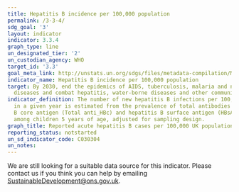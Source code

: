```yaml
---
title: Hepatitis B incidence per 100,000 population
permalink: /3-3-4/
sdg_goal: '3'
layout: indicator
indicator: 3.3.4
graph_type: line
un_designated_tier: '2'
un_custodian_agency: WHO
target_id: '3.3'
goal_meta_link: http://unstats.un.org/sdgs/files/metadata-compilation/Metadata-Goal-3.pdf
indicator_name: Hepatitis B incidence per 100,000 population
target: By 2030, end the epidemics of AIDS, tuberculosis, malaria and neglected tropical
  diseases and combat hepatitis, water-borne diseases and other communicable diseases
indicator_definition: The number of new hepatitis B infections per 100,000 population
  in a given year is estimated from the prevalence of total antibodies against hepatitis
  B core antigen (Total anti_HBc) and hepatitis B surface antigen (HBsAg) positive
  among children 5 years of age, adjusted for sampling design.
graph_title: Reported acute hepatitis B cases per 100,000 UK population
reporting_status: notstarted
un_sd_indicator_code: C030304
un_notes:
---
```


We are still looking for a suitable data source for this indicator. Please contact us if you think you can help by emailing <a href="mailto:SustainableDevelopment@ons.gov.uk">SustainableDevelopment@ons.gov.uk</a>.


